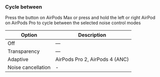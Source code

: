 ### Cycle between

Press the button on AirPods Max or press and hold the left or right AirPod on AirPods Pro to cycle between the selected noise control modes

| Option             | Description                    |
| ------------------ | ------------------------------ |
| Off                | —                              |
| Transparency       | —                              |
| Adaptive           | AirPods Pro 2, AirPods 4 (ANC) |
| Noise cancellation | -                              |